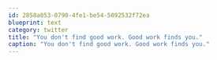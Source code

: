```yaml
---
id: 2858a053-0790-4fe1-be54-5092532f72ea
blueprint: text
category: twitter
title: "You don't find good work. Good work finds you."
caption: "You don't find good work. Good work finds you."
---
```

